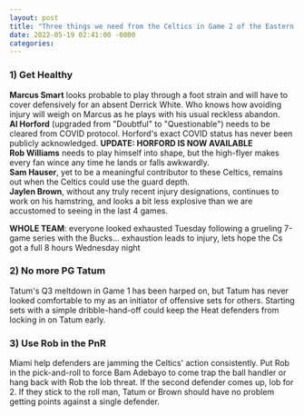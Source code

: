 ```yaml
---
layout: post
title: "Three things we need from the Celtics in Game 2 of the Eastern Conference Finals vs the Heat?"
date: 2022-05-19 02:41:00 -0000
categories: 
---
```


### 1) Get Healthy
__Marcus Smart__ looks probable to play through a foot strain and will have to cover defensively for an absent Derrick White.
Who knows how avoiding injury will weigh on Marcus as he plays with his usual reckless abandon. \
__Al Horford__ (upgraded from "Doubtful" to "Questionable") needs to be cleared from COVID protocol. Horford's exact COVID status
has never been publicly acknowledged. __UPDATE: HORFORD IS NOW AVAILABLE__ \
__Rob Williams__ needs to play himself into shape, but the high-flyer makes every fan wince any time he lands or falls awkwardly. \
__Sam Hauser__, yet to be a meaningful contributor to these Celtics, remains out when the Celtics could use the guard depth. \
__Jaylen Brown__, without any truly recent injury designations, continues to work on his hamstring, and looks a bit less explosive
than we are accustomed to seeing in the last 4 games.

__WHOLE TEAM__: everyone looked exhausted Tuesday following a grueling 7-game series with the Bucks... exhaustion leads to injury,
lets hope the Cs got a full 8 hours Wednesday night

### 2) No more PG Tatum
Tatum's Q3 meltdown in Game 1 has been harped on, but Tatum has never looked comfortable to my as an initiator of offensive sets for
others. Starting sets with a simple dribble-hand-off could keep the Heat defenders from locking in on Tatum early.

### 3) Use Rob in the PnR
Miami help defenders are jamming the Celtics' action consistently. Put Rob in the pick-and-roll to force Bam Adebayo to come trap 
the ball handler or hang back with Rob the lob threat. If the second defender comes up, lob for 2. If they stick to the roll man, 
Tatum or Brown should have no problem getting points against a single defender.
